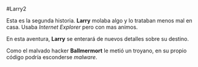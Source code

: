 #Larry2

Esta es la segunda historia. **Larry** molaba algo y lo trataban menos mal en casa. Usaba *Internet Explorer* pero con mas animos. 

En esta aventura, **Larry** se enterará de nuevos detalles sobre su destino.

Como el malvado hacker **Ballmermort** le metió un troyano,
en su propio código podría esconderse *malware*.